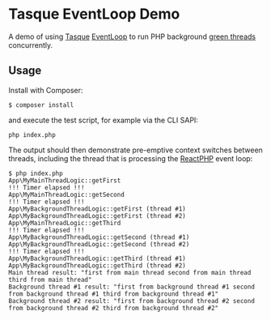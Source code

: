 # Tasque EventLoop Demo

A demo of using [Tasque][1] [EventLoop][2] to run PHP background [green threads][3] concurrently.

## Usage
Install with Composer:

```shell
$ composer install
```

and execute the test script, for example via the CLI SAPI:

```shell
php index.php
```

The output should then demonstrate pre-emptive context switches between threads,
including the thread that is processing the [ReactPHP][4] event loop:

```
$ php index.php
App\MyMainThreadLogic::getFirst
!!! Timer elapsed !!!
App\MyMainThreadLogic::getSecond
!!! Timer elapsed !!!
App\MyBackgroundThreadLogic::getFirst (thread #1)
App\MyBackgroundThreadLogic::getFirst (thread #2)
App\MyMainThreadLogic::getThird
!!! Timer elapsed !!!
App\MyBackgroundThreadLogic::getSecond (thread #1)
App\MyBackgroundThreadLogic::getSecond (thread #2)
!!! Timer elapsed !!!
App\MyBackgroundThreadLogic::getThird (thread #1)
App\MyBackgroundThreadLogic::getThird (thread #2)
Main thread result: "first from main thread second from main thread third from main thread"
Background thread #1 result: "first from background thread #1 second from background thread #1 third from background thread #1"
Background thread #2 result: "first from background thread #2 second from background thread #2 third from background thread #2"
```

[1]: https://github.com/nytris/tasque
[2]: https://github.com/nytris/tasque-event-loop
[3]: https://en.wikipedia.org/wiki/Green_thread
[4]: https://reactphp.org/
